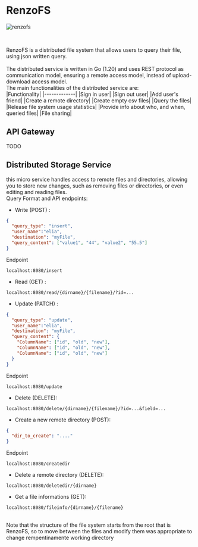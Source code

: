 # RenzoFS

![renzofs](https://github.com/Elia-Renzoni/RenzoFS/assets/118525453/90fb82a2-60a1-49ea-a8d2-2702bc451ab8)

<br>

RenzoFS is a distributed file system that allows users to query their file, using json written query. <br>
<br>
The distributed service is written in Go (1.20) and uses REST protocol as communication model, ensuring a remote access model, instead of upload-download access model. <br>
The main functionalities of the distributed service are: <br>
|Functionality|
|-------------|
|Sign in user|
|Sign out user|
|Add user's friend|
|Create a remote directory|
|Create empty csv files|
|Query the files|
|Release file system usage statistics|
|Provide info about who, and when, queried files|
|File sharing|

## API Gateway
TODO

## Distributed Storage Service
this micro service handles access to remote files and directories, allowing you to store new changes, such as removing files or directories, or even editing and reading files. <br>
Query Format and API endpoints: <br>

* Write (POST) : <br>
```json
{
  "query_type": "insert",
  "user_name":"elia",
  "destination": "myFile",
  "query_content": ["value1", "44", "value2", "55.5"]
}
```
Endpoint 
```
localhost:8080/insert
```

* Read (GET) : <br>
```
localhost:8080/read/{dirname}/{filename}/?id=...
```
* Update (PATCH) : <br>
```json
{
  "query_type": "update",
  "user_name":"elia",
  "destination": "myFile",
  "query_content": {
    "ColumnName": ["id", "old", "new"],
    "ColumnName": ["id", "old", "new"],
    "ColumnName": ["id", "old", "new"]
  }  
}
```
Endpoint
```
localhost:8080/update
```
* Delete (DELETE): <br>
```
localhost:8080/delete/{dirname}/{filename}/?id=...&field=...
```
* Create a new remote directory (POST): <br>
```json
{
  "dir_to_create": "...."
}
```
Endpoint
```
localhost:8080/createdir
```
* Delete a remote directory (DELETE): <br>
```
localhost:8080/deletedir/{dirname}
```
* Get a file informations (GET): <br>
```
localhost:8080/fileinfo/{dirname}/{filename}
```
<br>
Note that the structure of the file system starts from the root that is RenzoFS, so to move between the files and modify them was appropriate to change rempentinamente working directory

